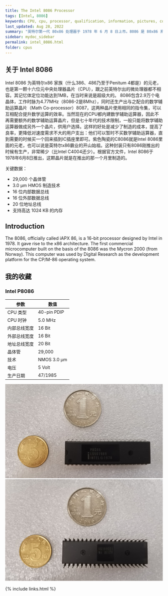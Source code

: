 ```yaml
---
title: The Intel 8086 Processor
tags: [Intel, 8086]
keywords: CPU, cpu, processor, qualification, information, pictures, core, frequency, chip packaging, packaging, cpu info, x86, collection, amd, cyrix, harris, ibm, idt, iit, intel, motorola, nec, sgs, sgs-thomson, siemens, ST, signetics, mhs, ti, texas instruments, ulsi, umc, weitek, zilog, 808x, 8085, 8088, 8086, 80188, 80186, 80286, 286, 80386, 386, i386, Am386, 386sx, 386dx, 486, i486, 586, 486sx, 486dx, overdrive, 487, pentium, 586, 5x86, 386dlc, 386slc, 486dx2, mmx, ppro, pentium-pro, pro, athlon, duron, z80, dirk oppelt, dirk, oppelt, engineering, sample, samples
last_updated: Aug 28, 2022
summary: "英特尔第一代 80x86 处理器于 1978 年 6 月 8 日上市。8086 是 80x86 系列的始祖，其架构至今仍在无数代处理器中使用。8086 是一个完整的 16 位微处理器，因为内部和外部总线均为 16 位宽。"
sidebar: mydoc_sidebar
permalink: intel_8086.html
folder: cpus
---
```


## 关于 Intel 8086

 Intel 8086 为英特尔x86 家族（什么386、486乃至于Penitum 4都是）的元老，也是第一颗十六位元中央处理器晶片（CPU），跟之前英特尔出的微处理器都不相容。其记忆体定位功能达到1MB，在当时来说是超级大的。 8086包含2.9万个电晶体，工作时脉为4.77MHz（8086-2是8Mhz），同时还生产出与之配合的数学辅助运算晶片（Math Co-processor）8087，这两种晶片使用相同的指令集，可以互相配合提升数学运算的效率。当然现在的CPU都内建数学辅助运算器，因此不再需要额外的数学辅助运算晶片，但是七十年代的技术限制，一般只能将数学辅助运算器做成另外一个晶片，供用户选择。这样的好处是减少了制造的成本，提高了良率，更降低对速度需求不大的用户支出：他们可以暂时不买数学辅助运算器，直到需要的时候买一个回来插到IC插座里即可。紫色陶瓷的C8086就是Intel 8086里面的元老，也可以说是英特尔x86霸业的开山始祖。这种封装只有8086刚推出的时候有生产，非常稀少（比Intel C4004还少）。根据官方文件，Intel 8086于1978年6月8日推出，这颗晶片就是在推出的那一个月里制造的。

关键数据：
- 29,000 个晶体管
- 3.0 µm HMOS 制造技术
- 16 位内部数据总线
- 16 位外部数据总线
- 20 位地址总线
- 支持高达 1024 KB 的内存

## Introduction

The 8086, officially called iAPX 86, is a 16-bit processor designed by Intel in 1978. It gave rise to the x86 architecture. The first commercial microcomputer built on the basis of the 8086 was the Mycron 2000 (from Norway). This computer was used by Digital Research as the development platform for the CP/M-86 operating system.

## 我的收藏

### Intel P8086

| 参数 | 数值 |
| ------ | ------ |
| CPU 类型 | 40-pin PDIP |
| CPU 时钟 | 5.0 MHz |
| 内部总线宽度 | 16 Bit |
| 外部总线宽度 | 16 Bit |
| 地址总线宽度 | 20 Bit |
| 晶体管 | 29,000 |
| 技术 | NMOS 3.0 µm |
| 电压 | 5 Volt |
| 生产日期 | 47/1985 |

![Intel-P8086 正面](/images/cpus/Intel/Intel_P8086_1.jpg)
![Intel-P8086 反面](/images/cpus/Intel/Intel_P8086_2.jpg)

{% include links.html %}
